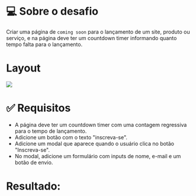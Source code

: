 <h1>💻 Sobre o desafio</h1>
<p>Criar uma página de <code>coming soon</code> para o lançamento de um site, produto ou serviço, e na página deve ter um countdown timer informando quanto tempo falta para o lançamento.</p>
<h1>Layout</h1>
<img src="https://efficient-sloth-d85.notion.site/image/https%3A%2F%2Fs3-us-west-2.amazonaws.com%2Fsecure.notion-static.com%2F4ae14d1c-890d-4c40-8ab1-31369ba44cde%2FMacBook_Pro_16_inch.png?table=block&id=19099266-a58e-43c8-9e87-6e4fd7b22df1&spaceId=08f749ff-d06d-49a8-a488-9846e081b224&width=2000&userId=&cache=v2">
<h1>✅ Requisitos</h1>
<ul>
<li>A página deve ter um countdown timer com uma contagem regressiva para o tempo de lançamento.</li>
<li>Adicione um botão com o texto "inscreva-se".</li>
<li>Adicione um modal que aparece quando o usuário clica no botão "Inscreva-se".</li>
<li>No modal, adicione um formulário com inputs de nome, e-mail e um botão de envio.</li>

</ul>
<h1>Resultado:</h1>
<!-- <a href="https://gabrielmarinho1.github.io/Countdown-Rocketseat/">https://gabrielmarinho1.github.io/Countdown-Rocketseat/</a> -->